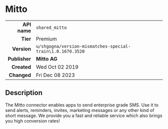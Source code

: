 # Mitto
| | |
|-:|-|
|**API name**|`shared_mitto`|
|**Tier**|Premium|
|**Version**|`u/shgogna/version-mismatches-special-train\1.0.1670.3520`|
|**Publisher**|**Mitto AG**|
|**Created**|Wed Oct 02 2019|
|**Changed**|Fri Dec 08 2023|

## Description
The Mitto connector enables apps to send enterprise grade SMS. Use it to send alerts, reminders, invites, marketing messages or any other kind of short message. We provide you a fast and reliable service which also brings you high conversion rates!
